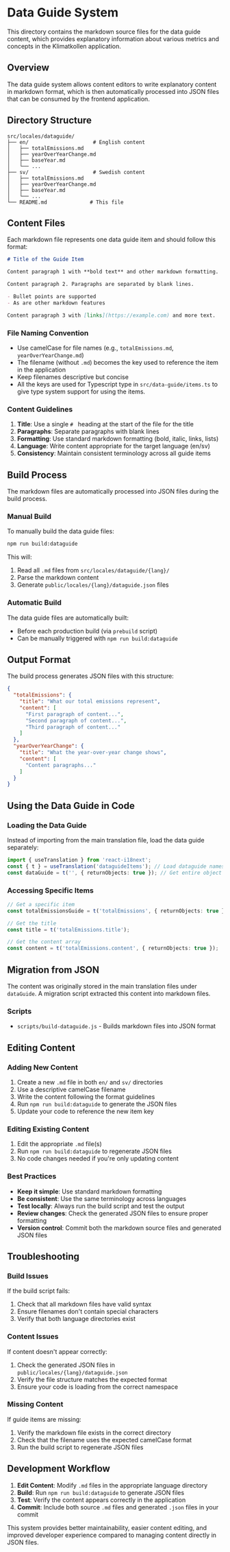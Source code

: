 # Data Guide System

This directory contains the markdown source files for the data guide content, which provides explanatory information about various metrics and concepts in the Klimatkollen application.

## Overview

The data guide system allows content editors to write explanatory content in markdown format, which is then automatically processed into JSON files that can be consumed by the frontend application.

## Directory Structure

```
src/locales/dataguide/
├── en/                     # English content
│   ├── totalEmissions.md
│   ├── yearOverYearChange.md
│   ├── baseYear.md
│   └── ...
├── sv/                     # Swedish content
│   ├── totalEmissions.md
│   ├── yearOverYearChange.md
│   ├── baseYear.md
│   └── ...
└── README.md              # This file
```

## Content Files

Each markdown file represents one data guide item and should follow this format:

```markdown
# Title of the Guide Item

Content paragraph 1 with **bold text** and other markdown formatting.

Content paragraph 2. Paragraphs are separated by blank lines.

- Bullet points are supported
- As are other markdown features

Content paragraph 3 with [links](https://example.com) and more text.
```

### File Naming Convention

- Use camelCase for file names (e.g., `totalEmissions.md`, `yearOverYearChange.md`)
- The filename (without `.md`) becomes the key used to reference the item in the application
- Keep filenames descriptive but concise
- All the keys are used for Typescript type in `src/data-guide/items.ts` to give type system support for using the items.

### Content Guidelines

1. **Title**: Use a single `# ` heading at the start of the file for the title
2. **Paragraphs**: Separate paragraphs with blank lines
3. **Formatting**: Use standard markdown formatting (bold, italic, links, lists)
4. **Language**: Write content appropriate for the target language (en/sv)
5. **Consistency**: Maintain consistent terminology across all guide items

## Build Process

The markdown files are automatically processed into JSON files during the build process.

### Manual Build

To manually build the data guide files:

```bash
npm run build:dataguide
```

This will:
1. Read all `.md` files from `src/locales/dataguide/{lang}/`
2. Parse the markdown content
3. Generate `public/locales/{lang}/dataguide.json` files

### Automatic Build

The data guide files are automatically built:
- Before each production build (via `prebuild` script)
- Can be manually triggered with `npm run build:dataguide`

## Output Format

The build process generates JSON files with this structure:

```json
{
  "totalEmissions": {
    "title": "What our total emissions represent",
    "content": [
      "First paragraph of content...",
      "Second paragraph of content...",
      "Third paragraph of content..."
    ]
  },
  "yearOverYearChange": {
    "title": "What the year-over-year change shows",
    "content": [
      "Content paragraphs..."
    ]
  }
}
```

## Using the Data Guide in Code

### Loading the Data Guide

Instead of importing from the main translation file, load the data guide separately:

```typescript
import { useTranslation } from 'react-i18next';
const { t } = useTranslation('dataguideItems'); // Load dataguide namespace
const dataGuide = t('', { returnObjects: true }); // Get entire object
```

### Accessing Specific Items

```typescript
// Get a specific item
const totalEmissionsGuide = t('totalEmissions', { returnObjects: true });

// Get the title
const title = t('totalEmissions.title');

// Get the content array
const content = t('totalEmissions.content', { returnObjects: true });
```

## Migration from JSON

The content was originally stored in the main translation files under `dataGuide`. A migration script extracted this content into markdown files.

### Scripts

- `scripts/build-dataguide.js` - Builds markdown files into JSON format

## Editing Content

### Adding New Content

1. Create a new `.md` file in both `en/` and `sv/` directories
2. Use a descriptive camelCase filename
3. Write the content following the format guidelines
4. Run `npm run build:dataguide` to generate the JSON files
5. Update your code to reference the new item key

### Editing Existing Content

1. Edit the appropriate `.md` file(s)
2. Run `npm run build:dataguide` to regenerate JSON files
3. No code changes needed if you're only updating content

### Best Practices

- **Keep it simple**: Use standard markdown formatting
- **Be consistent**: Use the same terminology across languages
- **Test locally**: Always run the build script and test the output
- **Review changes**: Check the generated JSON files to ensure proper formatting
- **Version control**: Commit both the markdown source files and generated JSON files

## Troubleshooting

### Build Issues

If the build script fails:
1. Check that all markdown files have valid syntax
2. Ensure filenames don't contain special characters
3. Verify that both language directories exist

### Content Issues

If content doesn't appear correctly:
1. Check the generated JSON files in `public/locales/{lang}/dataguide.json`
2. Verify the file structure matches the expected format
3. Ensure your code is loading from the correct namespace

### Missing Content

If guide items are missing:
1. Verify the markdown file exists in the correct directory
2. Check that the filename uses the expected camelCase format
3. Run the build script to regenerate JSON files

## Development Workflow

1. **Edit Content**: Modify `.md` files in the appropriate language directory
2. **Build**: Run `npm run build:dataguide` to generate JSON files
3. **Test**: Verify the content appears correctly in the application
4. **Commit**: Include both source `.md` files and generated `.json` files in your commit

This system provides better maintainability, easier content editing, and improved developer experience compared to managing content directly in JSON files.
